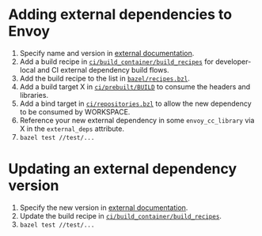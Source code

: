 # Adding external dependencies to Envoy

1. Specify name and version in [external documentation](../docs/install/requirements.rst).
2. Add a build recipe in [`ci/build_container/build_recipes`](../ci/build_container/build_recipes)
   for developer-local and CI external dependency build flows.
3. Add the build recipe to the list in [`bazel/recipes.bzl`](recipes.bzl).
4. Add a build target X in [`ci/prebuilt/BUILD`](../ci/prebuilt/BUILD) to consume the headers and
   libraries.
5. Add a bind target in [`ci/repositories.bzl`](repositories.bzl#L72) to allow the new dependency to be
   consumed by WORKSPACE.
6. Reference your new external dependency in some `envoy_cc_library` via X in the `external_deps`
   attribute.
7. `bazel test //test/...`

# Updating an external dependency version

1. Specify the new version in [external documentation](../docs/install/requirements.rst).
2. Update the build recipe in [`ci/build_container/build_recipes`](../ci/build_container/build_recipes).
3. `bazel test //test/...`
